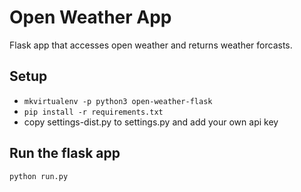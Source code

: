 # Open Weather App

Flask app that accesses open weather and returns weather forcasts.

## Setup
* `mkvirtualenv -p python3 open-weather-flask`
* `pip install -r requirements.txt`
* copy settings-dist.py to settings.py and add your own api key

## Run the flask app
`python run.py`

